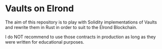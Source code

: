 # Vaults on Elrond

The aim of this repository is to play with Solidity implementations of Vaults and rewrite them in Rust in order to suit to the Elrond Blockchain.

I do NOT recommend to use those contracts in production as long as they were written for educational purposes.
